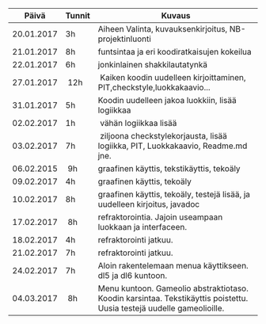 Päivä      | Tunnit | Kuvaus                                                 |
-----------|--------|--------------------------------------------------------|
20.01.2017 | 3h     | Aiheen Valinta, kuvauksenkirjoitus, NB-projektinluonti |
21.01.2017 | 8h     | funtsintaa ja eri koodiratkaisujen kokeilua            |
22.01.2017 | 6h     | jonkinlainen shakkilautatynkä
27.01.2017 | 12h    | Kaiken koodin uudelleen kirjoittaminen, PIT,checkstyle,luokkakaavio... |
31.01.2017 | 5h     | Koodin uudelleen jakoa luokkiin, lisää logiikkaa
02.02.2017 | 1h     | vähän logiikkaa lisää
03.02.2017 | 7h     | ziljoona checkstylekorjausta, lisää logiikka, PIT, Luokkakaavio, Readme.md jne.|
06.02.2015 | 9h     | graafinen käyttis, tekstikäyttis, tekoäly              |
09.02.2017 | 4h     | graafinen käyttis, tekoäly |
10.02.2017 | 8h	    | graafinen käyttis, tekoäly, testejä lisää, ja uudelleen kirjoitus, javadoc |
17.02.2017 | 8h     | refraktorointia. Jajoin useampaan luokkaan ja interfaceen. |
18.02.2017 | 4h  	| refraktorointi jatkuu. |
21.02.2017 | 7h		| refraktorointi jatkuu. |
24.02.2017 | 7h 	| Aloin rakentelemaan menua käyttikseen. dl5 ja dl6 kuntoon. |
04.03.2017 | 8h     | Menu kuntoon. Gameolio abstraktiotaso. Koodin karsintaa. Tekstikäyttis poistettu. Uusia testejä uudelle gameolioille. |
